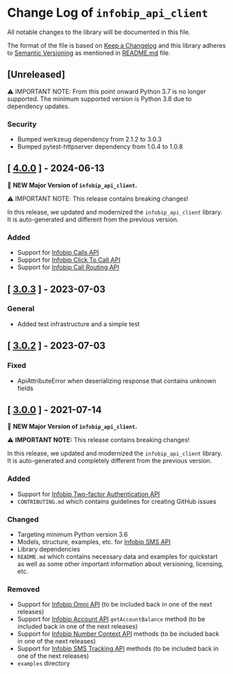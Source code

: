 # Change Log of `infobip_api_client`

All notable changes to the library will be documented in this file.

The format of the file is based on [Keep a Changelog](http://keepachangelog.com/)
and this library adheres to [Semantic Versioning](http://semver.org/) as mentioned in [README.md][readme] file.

## [Unreleased]

⚠ IMPORTANT NOTE: From this point onward Python 3.7 is no longer supported. The minimum supported version is Python 3.8 due to dependency updates.

### Security
* Bumped werkzeug dependency from 2.1.2 to 3.0.3
* Bumped pytest-httpserver dependency from 1.0.4 to 1.0.8

## [ [4.0.0](https://github.com/infobip/infobip-api-python-client/releases/tag/4.0.0) ] - 2024-06-13
🎉 **NEW Major Version of `infobip_api_client`.**

⚠ IMPORTANT NOTE: This release contains breaking changes!

In this release, we updated and modernized the `infobip_api_client` library. It is auto-generated and different from the previous version.

### Added
- Support for [Infobip Calls API](https://www.infobip.com/docs/api/channels/voice/calls)
- Support for [Infobip Click To Call API](https://www.infobip.com/docs/api/channels/voice/click-to-call)
- Support for [Infobip Call Routing API](https://www.infobip.com/docs/api/channels/voice/routing)

## [ [3.0.3](https://github.com/infobip/infobip-api-python-client/releases/tag/3.0.3) ] - 2023-07-03

### General
- Added test infrastructure and a simple test

## [ [3.0.2](https://github.com/infobip/infobip-api-python-client/releases/tag/3.0.2) ] - 2023-07-03

### Fixed
- ApiAttributeError when deserializing response that contains unknown fields

## [ [3.0.0](https://github.com/infobip/infobip-api-python-client/releases/tag/3.0.0) ] - 2021-07-14

🎉 **NEW Major Version of `infobip_api_client`.**

⚠ **IMPORTANT NOTE:** This release contains breaking changes!

In this release, we updated and modernized the `infobip_api_client` library. It is auto-generated and completely different from the previous version.

### Added
- Support for [Infobip Two-factor Authentication API](https://www.infobip.com/docs/api#channels/sms/send-2fa-pin-code-over-sms)
- `CONTRIBUTING.md` which contains guidelines for creating GitHub issues

### Changed
- Targeting minimum Python version 3.6
- Models, structure, examples, etc. for [Infobip SMS API](https://www.infobip.com/docs/api#channels/sms)
- Library dependencies
- `README.md` which contains necessary data and examples for quickstart as well as some other important information about versioning, licensing, etc.

### Removed
- Support for [Infobip Omni API](https://www.infobip.com/docs/api#channels/omni-failover) (to be included back in one of the next releases)
- Support for [Infobip Account API](https://www.infobip.com/docs/api#platform-&-connectivity/account-management) `getAccountBalance` method (to be included back in one of the next releases)
- Support for [Infobip Number Context API](https://www.infobip.com/docs/api#platform-&-connectivity/number-lookup) methods (to be included back in one of the next releases)
- Support for [Infobip SMS Tracking API](https://www.infobip.com/docs/sms/tracking) methods (to be included back in one of the next releases)
- `examples` directory

[readme]: README.mustache